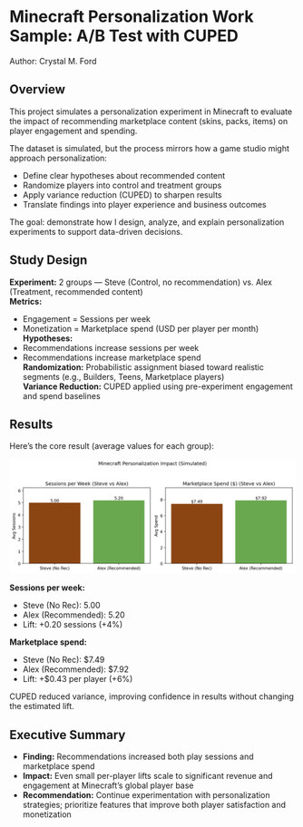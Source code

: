 # Minecraft Personalization Work Sample: A/B Test with CUPED  
Author: Crystal M. Ford  

## Overview  
This project simulates a personalization experiment in Minecraft to evaluate the impact of recommending marketplace content (skins, packs, items) on player engagement and spending.  

The dataset is simulated, but the process mirrors how a game studio might approach personalization:  
- Define clear hypotheses about recommended content  
- Randomize players into control and treatment groups  
- Apply variance reduction (CUPED) to sharpen results  
- Translate findings into player experience and business outcomes  

The goal: demonstrate how I design, analyze, and explain personalization experiments to support data-driven decisions.  

## Study Design  
**Experiment:** 2 groups — Steve (Control, no recommendation) vs. Alex (Treatment, recommended content)  
**Metrics:**  
- Engagement = Sessions per week  
- Monetization = Marketplace spend (USD per player per month)  
**Hypotheses:**  
- Recommendations increase sessions per week  
- Recommendations increase marketplace spend  
**Randomization:** Probabilistic assignment biased toward realistic segments (e.g., Builders, Teens, Marketplace players)  
**Variance Reduction:** CUPED applied using pre-experiment engagement and spend baselines  

## Results  
Here’s the core result (average values for each group):  

![Minecraft Personalization Impact](minecraft_kpi_chart.png)  

**Sessions per week:**  
- Steve (No Rec): 5.00  
- Alex (Recommended): 5.20  
- Lift: +0.20 sessions (+4%)  

**Marketplace spend:**  
- Steve (No Rec): $7.49  
- Alex (Recommended): $7.92  
- Lift: +$0.43 per player (+6%)  

CUPED reduced variance, improving confidence in results without changing the estimated lift.  

## Executive Summary  
- **Finding:** Recommendations increased both play sessions and marketplace spend  
- **Impact:** Even small per-player lifts scale to significant revenue and engagement at Minecraft’s global player base  
- **Recommendation:** Continue experimentation with personalization strategies; prioritize features that improve both player satisfaction and monetization  
